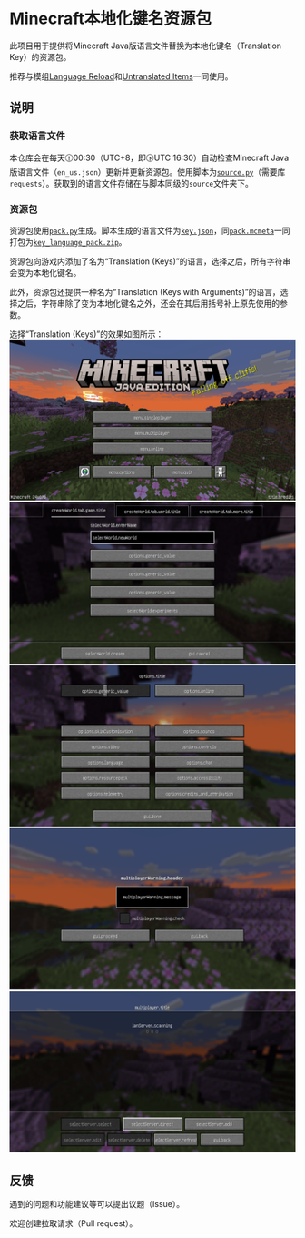 # Minecraft本地化键名资源包

此项目用于提供将Minecraft Java版语言文件替换为本地化键名（Translation Key）的资源包。

推荐与模组[Language Reload](https://modrinth.com/mod/language-reload)和[Untranslated Items](https://www.curseforge.com/minecraft/mc-mods/untranslated-items)一同使用。

## 说明

### 获取语言文件

本仓库会在每天🕧00:30（UTC+8，即🕟UTC 16:30）自动检查Minecraft Java版语言文件（`en_us.json`）更新并更新资源包。使用脚本为[`source.py`](/source.py)（需要库`requests`）。获取到的语言文件存储在与脚本同级的`source`文件夹下。

### 资源包

资源包使用[`pack.py`](/pack.py)生成。脚本生成的语言文件为[`key.json`](/key.json)，同[`pack.mcmeta`](/pack.mcmeta)一同打包为[`key_language_pack.zip`](/key_language_pack.zip)。

资源包向游戏内添加了名为“Translation (Keys)”的语言，选择之后，所有字符串会变为本地化键名。

此外，资源包还提供一种名为“Translation (Keys with Arguments)”的语言，选择之后，字符串除了变为本地化键名之外，还会在其后用括号补上原先使用的参数。

选择“Translation (Keys)”的效果如图所示：
![Sample](/sample/1.png)
![Sample](/sample/2.png)
![Sample](/sample/3.png)
![Sample](/sample/4.png)
![Sample](/sample/5.png)

## 反馈

遇到的问题和功能建议等可以提出议题（Issue）。

欢迎创建拉取请求（Pull request）。
